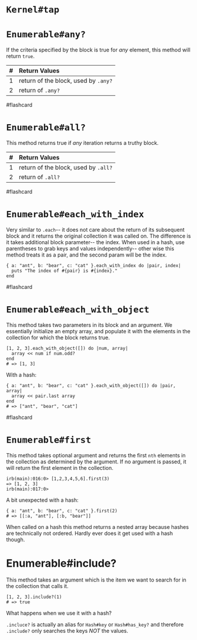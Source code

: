 # `Kernel#tap`


# `Enumerable#any?`
If the criteria specified by the block is true for _any_ element, this method will return `true`.

|  #  | Return Values |
| --- |:-------------|
| 1 | return of the block, used by `.any?`     |
| 2 | return of `.any?`     |
#flashcard

# `Enumerable#all?`
This method returns true if _any_ iteration returns a truthy block.

|  #  | Return Values |
| --- |:-------------|
| 1 | return of the block, used by `.all?`     |
| 2 | return of `.all?`     |
#flashcard


# `Enumerable#each_with_index`
Very similar to `.each`-- it does not care about the return of its subsequent block and it returns the original collection it was called on. The difference is it takes additional block parameter-- the index. When used in a hash, use parentheses to grab keys and values independently-- other wise this method treats it as a pair, and the second param will be the index.
```
{ a: "ant", b: "bear", c: "cat" }.each_with_index do |pair, index|
  puts "The index of #{pair} is #{index}."
end
```

#flashcard

# `Enumerable#each_with_object`
This method takes two parameters in its block and an argument. We essentially initialize an empty array, and populate it with the elements in the collection for which the block returns true.

```
[1, 2, 3].each_with_object([]) do |num, array|
  array << num if num.odd?
end
# => [1, 3]
```
With a hash:
```
{ a: "ant", b: "bear", c: "cat" }.each_with_object([]) do |pair, array|
  array << pair.last array
end
# => ["ant", "bear", "cat"]
```
#flashcard

# `Enumerable#first`
This method takes optional argument and returns the first `nth` elements in the collection as determined by the argument. If no argument is passed, it will return the first element in the collection.
```
irb(main):016:0> [1,2,3,4,5,6].first(3)
=> [1, 2, 3]
irb(main):017:0> 
```
A bit unexpected with a hash:
```
{ a: "ant", b: "bear", c: "cat" }.first(2)
# => [[:a, "ant"], [:b, "bear"]]
```
When called on a hash this method returns a nested array because hashes are technically not ordered. Hardly ever does it get used with a hash though.

# Enumerable#include?
This method takes an argument which is the item we want to search for in the collection that calls it.

```
[1, 2, 3].include?(1)
# => true
```
What happens when we use it with a hash?

`.incluce?` is actually an alias for `Hash#key` or `Hash#has_key?` and therefore `.include?` only searches the keys _NOT_ the values.

```


```
